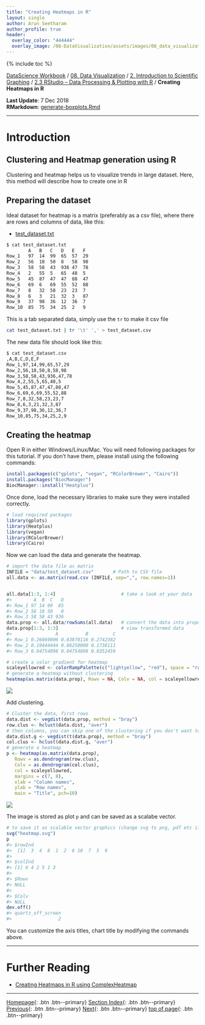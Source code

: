 ```yaml
---
title: "Creating Heatmaps in R"
layout: single
author: Arun Seetharam
author_profile: true
header:
  overlay_color: "444444"
  overlay_image: /08-DataVisualization/assets/images/08_data_visualization_banner.png
---
```


{% include toc %}

[DataScience Workbook](https://datascience.101workbook.org/) / [08. Data Visualization](../../00-DataVisualization-LandingPage.md) / [2. Introduction to Scientific Graphing](../01-introduction-to-scientific-graphing.md) / [2.3 RStudio – Data Processing & Plotting with R](01-graphing-with-rstudio.md) / **Creating Heatmaps in R**

**Last Update**: 7 Dec 2018 <br/> **RMarkdown**:
[generate-boxplots.Rmd](https://bioinformaticsworkbook.org/tutorials/generate-boxplots.Rmd)

---


# Introduction

## Clustering and Heatmap generation using R

Clustering and heatmap helps us to visualize trends in large dataset.
Here, this method will describe how to create one in R

## Preparing the dataset

Ideal dataset for heatmap is a matrix (preferably as a csv file), where
there are rows and columns of data, like this:

-   [test\_dataset.txt](https://bioinformaticsworkbook.org/tutorials/data/test_dataset.txt)

``` bash
$ cat test_dataset.txt
        A   B   C   D   E   F
Row_1   97  14  99  65  57  29
Row_2   56  18  50  8   58  98
Row_3   58  58  43  936 47  78
Row_4   2   55  5   65  48  5
Row_5   45  87  47  47  88  47
Row_6   69  6   69  55  52  88
Row_7   8   32  58  23  23  7
Row_8   6   3   21  32  3   87
Row_9   37  98  36  12  36  7
Row_10  85  75  34  25  2   9
```

This is a tab separated data, simply use the `tr` to make it csv file

``` bash
cat test_dataset.txt | tr '\t' ',' > test_dataset.csv
```

The new data file should look like this:

``` bash
$ cat test_dataset.csv
,A,B,C,D,E,F
Row_1,97,14,99,65,57,29
Row_2,56,18,50,8,58,98
Row_3,58,58,43,936,47,78
Row_4,2,55,5,65,48,5
Row_5,45,87,47,47,88,47
Row_6,69,6,69,55,52,88
Row_7,8,32,58,23,23,7
Row_8,6,3,21,32,3,87
Row_9,37,98,36,12,36,7
Row_10,85,75,34,25,2,9
```

## Creating the heatmap

Open R in either Windows/Linux/Mac. You will need following packages for
this tutorial. If you don’t have them, please install using the
following commands:

``` r
install.packages(c("gplots", "vegan", "RColorBrewer", "Cairo"))
install.packages("BiocManager")
BiocManager::install("Heatplus")
```

Once done, load the necessary libraries to make sure they were installed
correctly.

``` r
# load required packages
library(gplots)
library(Heatplus)
library(vegan)
library(RColorBrewer)
library(Cairo)
```

Now we can load the data and generate the heatmap.

``` r
# import the data file as matrix
INFILE = "data/test_dataset.csv"       # Path to CSV file
all.data <- as.matrix(read.csv (INFILE, sep=",", row.names=1))


all.data[1:3, 1:4]                        # take a look at your data
#>        A  B  C   D
#> Row_1 97 14 99  65
#> Row_2 56 18 50   8
#> Row_3 58 58 43 936
data.prop <- all.data/rowSums(all.data)   # convert the data into proportions, you can also log transform your data
data.prop[1:3, 1:3]                       # view transformed data
#>                A          B         C
#> Row_1 0.26869806 0.03878116 0.2742382
#> Row_2 0.19444444 0.06250000 0.1736111
#> Row_3 0.04754098 0.04754098 0.0352459

# create a color gradient for heatmap
scaleyellowred <- colorRampPalette(c("lightyellow", "red"), space = "rgb")(100)
# generate a heatmap without clustering
heatmap(as.matrix(data.prop), Rowv = NA, Colv = NA, col = scaleyellowred, margins = c(10, 2))
```

![](../../assets/images/rvizheat_heatmap-1.png)

Add clustering.

``` r
# Cluster the data, first rows
data.dist <- vegdist(data.prop, method = "bray")
row.clus <- hclust(data.dist, "aver")
# then columns, you can skip one of the clustering if you don't want to mess a particular row/column
data.dist.g <- vegdist(t(data.prop), method = "bray")
col.clus <- hclust(data.dist.g, "aver")
# generate a heatmap
p <- heatmap(as.matrix(data.prop),
   Rowv = as.dendrogram(row.clus),
   Colv = as.dendrogram(col.clus),
   col = scaleyellowred,
   margins = c(7, 8),
   xlab = "Column names",
   ylab = "Row names",
   main = "Title", pch=10)
```

![](../../assets/images/rvizheat_heatmapclust-1.png)

The image is stored as plot `p` and can be saved as a scalabe vector.

``` r
# to save it as scalable vector graphics (change svg to png, pdf etc if you need other formats)
svg("heatmap.svg")
p
#> $rowInd
#>  [1]  3  4  8  1  2  6 10  7  5  9
#>
#> $colInd
#> [1] 6 4 2 5 1 3
#>
#> $Rowv
#> NULL
#>
#> $Colv
#> NULL
dev.off()
#> quartz_off_screen
#>                 2
```

<!--
An example for how your heatmap will look is shown below:


![Example Heatmap](assets/images/example_heatmap.png)
-->

You can customize the axis titles, chart title by modifying the commands
above.



___
# Further Reading
* [Creating Heatmaps in R using ComplexHeatmap](05-rstudio-tutorial-ComplexHeatmap)


___

[Homepage](../../../index.md){: .btn  .btn--primary}
[Section Index](../../00-DataVisualization-LandingPage){: .btn  .btn--primary}
[Previous](03-rstudio-tutorial-box-plot){: .btn  .btn--primary}
[Next](05-rstudio-tutorial-ComplexHeatmap){: .btn  .btn--primary}
[top of page](#introduction){: .btn  .btn--primary}
